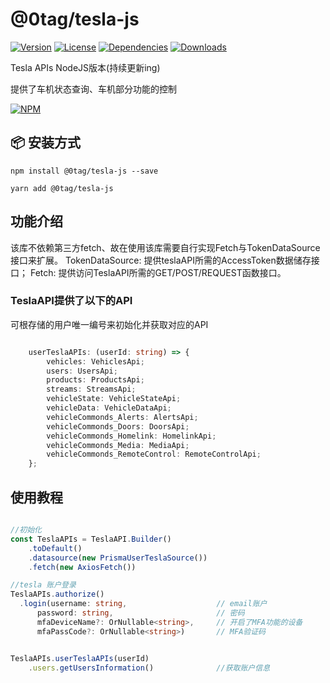 # @0tag/tesla-js
[![Version](http://img.shields.io/npm/v/@0tag/tesla-js.png)](https://www.npmjs.org/package/@0tag/tesla-js)
[![License](https://img.shields.io/npm/l/@0tag/tesla-js.svg)](https://github.com/easynulls/tesla-js/blob/master/LICENSE)
[![Dependencies](https://david-dm.org/easynulls/@0tag/tesla-js.svg)](https://david-dm.org/easynulls/@0tag/tesla-js)
[![Downloads](https://img.shields.io/npm/dt/@0tag/tesla-js.svg)](https://www.npmjs.org/package/@0tag/tesla-js)

Tesla APIs NodeJS版本(持续更新ing)

提供了车机状态查询、车机部分功能的控制

[![NPM](https://nodei.co/npm/@0tag/tesla-js.png?downloads=true&downloadRank=true&stars=true)](https://nodei.co/npm/@0tag/tesla-js/)

## 📦 安装方式


```shell
npm install @0tag/tesla-js --save
```

```shell
yarn add @0tag/tesla-js
```

## 功能介绍
该库不依赖第三方fetch、故在使用该库需要自行实现Fetch与TokenDataSource接口来扩展。
TokenDataSource: 提供teslaAPI所需的AccessToken数据储存接口；
Fetch: 提供访问TeslaAPI所需的GET/POST/REQUEST函数接口。

### TeslaAPI提供了以下的API
 可根存储的用户唯一编号来初始化并获取对应的API

``` typescript

	userTeslaAPIs: (userId: string) => {
		vehicles: VehiclesApi;     
		users: UsersApi;
		products: ProductsApi;      
		streams: StreamsApi;
		vehicleState: VehicleStateApi;
		vehicleData: VehicleDataApi;
		vehicleCommonds_Alerts: AlertsApi;
		vehicleCommonds_Doors: DoorsApi;
		vehicleCommonds_Homelink: HomelinkApi;
		vehicleCommonds_Media: MediaApi;
		vehicleCommonds_RemoteControl: RemoteControlApi;
	};
```

## 使用教程

``` typescript

//初始化
const TeslaAPIs = TeslaAPI.Builder()
	.toDefault()
	.datasource(new PrismaUserTeslaSource())
	.fetch(new AxiosFetch())

//tesla 账户登录 
TeslaAPIs.authorize()
  .login(username: string,                    // email账户
      password: string,                       // 密码
      mfaDeviceName?: OrNullable<string>,     // 开启了MFA功能的设备
      mfaPassCode?: OrNullable<string>)       // MFA验证码


TeslaAPIs.userTeslaAPIs(userId)
    .users.getUsersInformation()              //获取账户信息
```




